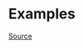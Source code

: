 


# Examples


[Source](http://www.rubydoc.info/gems/rubocop/RuboCop/Cop/Layout/EmptyLinesAroundAccessModifier)